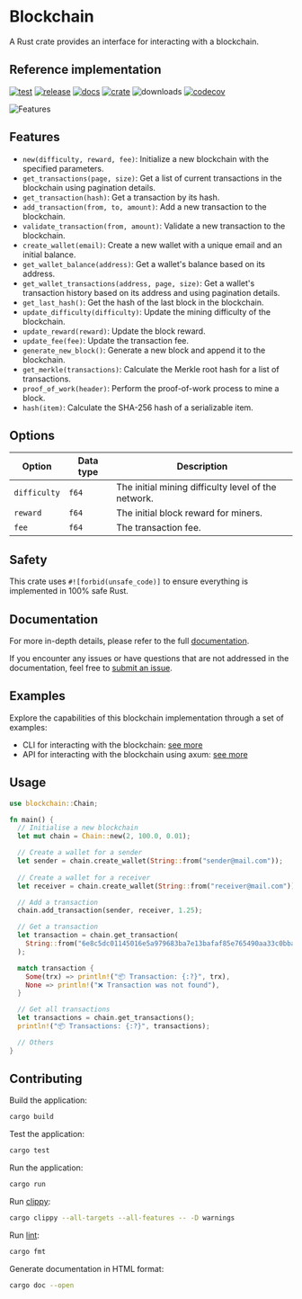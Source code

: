 # Blockchain

A Rust crate provides an interface for interacting with a blockchain.

## Reference implementation

[![test](https://github.com/slavik-pastushenko/blockchain-rust/actions/workflows/test.yml/badge.svg)](https://github.com/slavik-pastushenko/blockchain-rust/actions/workflows/test.yml)
[![release](https://github.com/slavik-pastushenko/blockchain-rust/actions/workflows/release.yml/badge.svg?event=workflow_dispatch)](https://github.com/slavik-pastushenko/blockchain-rust/actions/workflows/release.yml)
[![docs](https://docs.rs/blockchain-cli/badge.svg)](https://docs.rs/blockchain-cli)
[![crate](https://img.shields.io/crates/v/blockchain-cli.svg)](https://crates.io/crates/blockchain-cli)
![downloads](https://img.shields.io/crates/d/blockchain-cli)
[![codecov](https://codecov.io/gh/slavik-pastushenko/blockchain-rust/graph/badge.svg?token=9EL0F6725A)](https://codecov.io/gh/slavik-pastushenko/blockchain-rust)

![Features](https://github.com/slavik-pastushenko/blockchain-rust/assets/16807375/28123ed1-aa79-40d7-a59a-3a0710acc381)

## Features

- `new(difficulty, reward, fee)`: Initialize a new blockchain with the specified parameters.
- `get_transactions(page, size)`: Get a list of current transactions in the blockchain using pagination details.
- `get_transaction(hash)`: Get a transaction by its hash.
- `add_transaction(from, to, amount)`: Add a new transaction to the blockchain.
- `validate_transaction(from, amount)`: Validate a new transaction to the blockchain.
- `create_wallet(email)`: Create a new wallet with a unique email and an initial balance.
- `get_wallet_balance(address)`: Get a wallet's balance based on its address.
- `get_wallet_transactions(address, page, size)`: Get a wallet's transaction history based on its address and using pagination details.
- `get_last_hash()`: Get the hash of the last block in the blockchain.
- `update_difficulty(difficulty)`: Update the mining difficulty of the blockchain.
- `update_reward(reward)`: Update the block reward.
- `update_fee(fee)`: Update the transaction fee.
- `generate_new_block()`: Generate a new block and append it to the blockchain.
- `get_merkle(transactions)`: Calculate the Merkle root hash for a list of transactions.
- `proof_of_work(header)`: Perform the proof-of-work process to mine a block.
- `hash(item)`: Calculate the SHA-256 hash of a serializable item.

## Options

| Option       | Data type    | Description                                                       |
|--------------|--------------|-------------------------------------------------------------------|
| `difficulty` | `f64`        | The initial mining difficulty level of the network.               |
| `reward`     | `f64`        | The initial block reward for miners.                              |
| `fee`        | `f64`        | The transaction fee.                                              |

## Safety

This crate uses `#![forbid(unsafe_code)]` to ensure everything is implemented in 100% safe Rust.

## Documentation

For more in-depth details, please refer to the full [documentation](https://docs.rs/blockchain-cli).

If you encounter any issues or have questions that are not addressed in the documentation, feel free to [submit an issue](https://github.com/slavik-pastushenko/blockchain-rust/issues).

## Examples

Explore the capabilities of this blockchain implementation through a set of examples:

- CLI for interacting with the blockchain: [see more](https://github.com/slavik-pastushenko/blockchain-rust/tree/main/examples/cli)
- API for interacting with the blockchain using axum: [see more](https://github.com/slavik-pastushenko/blockchain-rust/tree/main/examples/api-axum)

## Usage

```rust
use blockchain::Chain;

fn main() {
  // Initialise a new blockchain
  let mut chain = Chain::new(2, 100.0, 0.01);

  // Create a wallet for a sender
  let sender = chain.create_wallet(String::from("sender@mail.com"));
  
  // Create a wallet for a receiver
  let receiver = chain.create_wallet(String::from("receiver@mail.com"));

  // Add a transaction
  chain.add_transaction(sender, receiver, 1.25);

  // Get a transaction
  let transaction = chain.get_transaction(
    String::from("6e8c5dc01145016e5a979683ba7e13bafaf85e765490aa33c0bba1f41cf581ed")
  );

  match transaction {
    Some(trx) => println!("📦 Transaction: {:?}", trx),
    None => println!("❌ Transaction was not found"),
  }

  // Get all transactions
  let transactions = chain.get_transactions();
  println!("📦 Transactions: {:?}", transactions);

  // Others
}
```

## Contributing

Build the application:

```bash
cargo build
```

Test the application:

```bash
cargo test
```

Run the application:

```bash
cargo run
```

Run [clippy](https://github.com/rust-lang/rust-clippy):

```bash
cargo clippy --all-targets --all-features -- -D warnings
```

Run [lint](https://github.com/rust-lang/rustfmt):

```bash
cargo fmt
```

Generate documentation in HTML format:

```bash
cargo doc --open
```
